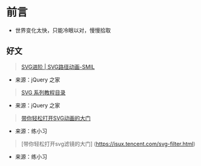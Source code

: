 

# 前言 #

- 世界变化太快，只能冷眼以对，慢慢拾取

## 好文


> [SVG进阶 | SVG路径动画-SMIL](http://www.htmleaf.com/ziliaoku/qianduanjiaocheng/201506262114.html)

- 来源：jQuery 之家


> [SVG 系列教程目录](http://www.htmleaf.com/ziliaoku/qianduanjiaocheng/201507082192.html)

- 来源：jQuery 之家

> [带你轻松打开SVG动画的大门](https://isux.tencent.com/svg-animate.html)

- 来源：练小习

> [带你轻松打开svg滤镜的大门] (https://isux.tencent.com/svg-filter.html)

- 来源：练小习